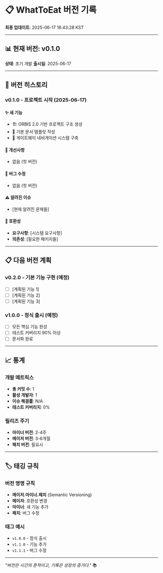 # 📋 WhatToEat 버전 기록

**최종 업데이트**: 2025-06-17 16:43:28 KST

---

## 📊 현재 버전: v0.1.0

**상태**: 초기 개발
**출시일**: 2025-06-17

---

## 📅 버전 히스토리

### **v0.1.0** - 프로젝트 시작 (2025-06-17)

#### ✨ **새 기능**
- 🏗️ ORBIS 2.0 기반 프로젝트 구조 생성
- 📝 기본 문서 템플릿 작성
- 🚪 게이트웨이 네비게이션 시스템 구축

#### 🔧 **개선사항**
- 없음 (첫 버전)

#### 🐛 **버그 수정**
- 없음 (첫 버전)

#### ⚠️ **알려진 이슈**
- [현재 알려진 문제들]

#### 🔄 **호환성**
- **요구사항**: [시스템 요구사항]
- **의존성**: [필요한 패키지들]

---

## 📋 다음 버전 계획

### **v0.2.0** - 기본 기능 구현 (예정)
- [ ] [계획된 기능 1]
- [ ] [계획된 기능 2]
- [ ] [계획된 기능 3]

### **v1.0.0** - 정식 출시 (예정)
- [ ] 모든 핵심 기능 완성
- [ ] 테스트 커버리지 90% 이상
- [ ] 문서화 완료

---

## 📈 통계

### **개발 메트릭스**
- **총 커밋 수**: 1
- **활성 개발자**: 1
- **이슈 해결률**: N/A
- **테스트 커버리지**: 0%

### **릴리즈 주기**
- **마이너 버전**: 2-4주
- **메이저 버전**: 3-6개월
- **패치 버전**: 필요시

---

## 🏷️ 태깅 규칙

### **버전 명명 규칙**
- **메이저.마이너.패치** (Semantic Versioning)
- **메이저**: 호환성 변경
- **마이너**: 새 기능 추가
- **패치**: 버그 수정

### **태그 예시**
- `v1.0.0` - 정식 출시
- `v1.1.0` - 기능 추가
- `v1.1.1` - 버그 수정

---

*"버전은 시간의 흔적이고, 기록은 성장의 증거다."* 📚
